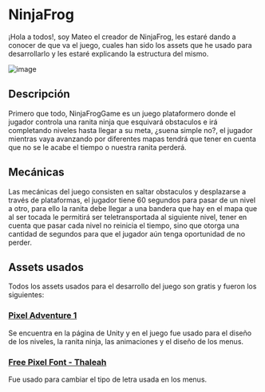 # NinjaFrog
¡Hola a todos!, soy Mateo el creador de NinjaFrog, les estaré dando a conocer de que va el juego, cuales han sido los assets que he usado para desarrollarlo y les estaré explicando la estructura del mismo.

![image](https://github.com/MateoGE01/NinjaFrog/assets/109986042/6f637174-364c-4322-8208-72e6d8a27d36)

## Descripción
Primero que todo, NinjaFrogGame es un juego plataformero donde el jugador controla una ranita ninja que esquivará obstaculos e irá completando niveles hasta llegar a su meta, ¿suena simple no?, el jugador mientras vaya avanzando
por diferentes mapas tendrá que tener en cuenta que no se le acabe el tiempo o nuestra ranita perderá.

## Mecánicas
Las mecánicas del juego consisten en saltar obstaculos y desplazarse a través de plataformas, el jugador tiene 60 segundos para pasar de un nivel a otro, para ello la ranita debe llegar a una bandera que hay en el mapa que al ser tocada le permitirá ser teletransportada al siguiente nivel, tener en cuenta que pasar cada nivel no reinicia el tiempo, sino que otorga una cantidad de segundos para que el jugador aún tenga oportunidad de no perder.


## Assets usados
Todos los assets usados para el desarrollo del juego son gratis y fueron los siguientes:
### [Pixel Adventure 1](https://assetstore.unity.com/packages/2d/characters/pixel-adventure-1-155360)
Se encuentra en la página de Unity y en el juego fue usado para el diseño de los niveles, la ranita ninja, las animaciones y el diseño de los menus.
### [Free Pixel Font - Thaleah](https://assetstore.unity.com/packages/2d/fonts/free-pixel-font-thaleah-140059)
Fue usado para cambiar el tipo de letra usada en los menus.

